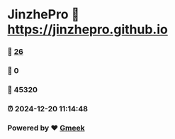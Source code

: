 # JinzhePro :link: https://jinzhepro.github.io 
### :page_facing_up: [26](https://jinzhepro.github.io/tag.html) 
### :speech_balloon: 0 
### :hibiscus: 45320 
### :alarm_clock: 2024-12-20 11:14:48 
### Powered by :heart: [Gmeek](https://github.com/Meekdai/Gmeek)
